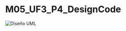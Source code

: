 # M05_UF3_P4_DesignCode
 
![Diseño UML](https://user-images.githubusercontent.com/115500418/235365403-cc4f2760-a89d-4bf0-ba22-7886c68412e2.png)
